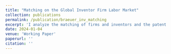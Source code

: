 ```yaml
---
title: "Matching on the Global Inventor Firm Labor Market"
collection: publications
permalink: /publication/braeuer_inv_matching
excerpt: 'I analyze the matching of firms and inventors and the patent (citation) arrival rate of the resulting matches as a potential driver of slowing technology growth. I document a global trend towards increased assortative matching and declining inventor mobility to low productivity firms despite a largely constant patent invention function. To arrive at these results, I further develop empirical strategies used in the search and matching labor market literature to account for inventor teams and adapt these estimators to the pecularities of the PATSTAT patent data from 1974-2012, which I use as an employer-employee data set.'
date: 2024-01-04
venue: 'Working Paper'
paperurl: ''
citation: ''
---
```

